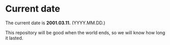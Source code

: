 # Current date

The current date is **2001.03.11.** (YYYY.MM.DD.)

This repository will be good when the world ends, so we will know how long it lasted.